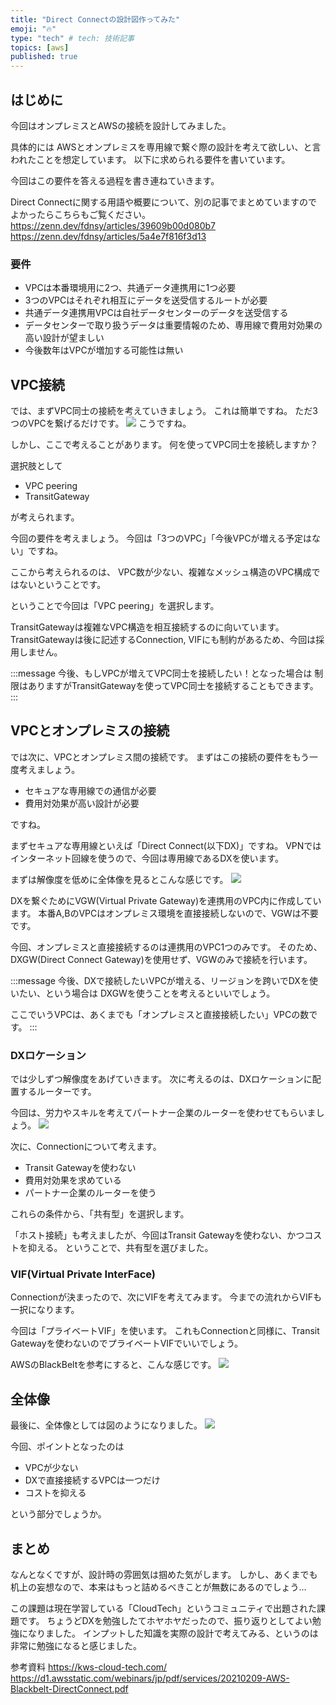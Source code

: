 ```yaml
---
title: "Direct Connectの設計図作ってみた"
emoji: "🔥"
type: "tech" # tech: 技術記事
topics: [aws]
published: true
---
```

## はじめに
今回はオンプレミスとAWSの接続を設計してみました。

具体的には
AWSとオンプレミスを専用線で繋ぐ際の設計を考えて欲しい、と言われたことを想定しています。
以下に求められる要件を書いています。

今回はこの要件を答える過程を書き連ねていきます。

Direct Connectに関する用語や概要について、別の記事でまとめていますので
よかったらこちらもご覧ください。
https://zenn.dev/fdnsy/articles/39609b00d080b7
https://zenn.dev/fdnsy/articles/5a4e7f816f3d13

### 要件
- VPCは本番環境用に2つ、共通データ連携用に1つ必要
- 3つのVPCはそれぞれ相互にデータを送受信するルートが必要
- 共通データ連携用VPCは自社データセンターのデータを送受信する
- データセンターで取り扱うデータは重要情報のため、専用線で費用対効果の高い設計が望ましい
- 今後数年はVPCが増加する可能性は無い

## VPC接続
では、まずVPC同士の接続を考えていきましょう。
これは簡単ですね。
ただ3つのVPCを繋げるだけです。
![](/images/g1.png)
こうですね。

しかし、ここで考えることがあります。
何を使ってVPC同士を接続しますか？

選択肢として
- VPC peering
- TransitGateway

が考えられます。

今回の要件を考えましょう。
今回は「3つのVPC」「今後VPCが増える予定はない」ですね。

ここから考えられるのは、
VPC数が少ない、複雑なメッシュ構造のVPC構成ではないということです。

ということで今回は「VPC peering」を選択します。

TransitGatewayは複雑なVPC構造を相互接続するのに向いています。
TransitGatewayは後に記述するConnection, VIFにも制約があるため、今回は採用しません。

:::message
今後、もしVPCが増えてVPC同士を接続したい！となった場合は
制限はありますがTransitGatewayを使ってVPC同士を接続することもできます。
:::

## VPCとオンプレミスの接続
では次に、VPCとオンプレミス間の接続です。
まずはこの接続の要件をもう一度考えましょう。

- セキュアな専用線での通信が必要
- 費用対効果が高い設計が必要

ですね。

まずセキュアな専用線といえば「Direct Connect(以下DX)」ですね。
VPNではインターネット回線を使うので、今回は専用線であるDXを使います。

まずは解像度を低めに全体像を見るとこんな感じです。
![](/images/g3.png)

DXを繋ぐためにVGW(Virtual Private Gateway)を連携用のVPC内に作成しています。
本番A,BのVPCはオンプレミス環境を直接接続しないので、VGWは不要です。

今回、オンプレミスと直接接続するのは連携用のVPC1つのみです。
そのため、DXGW(Direct Connect Gateway)を使用せず、VGWのみで接続を行います。

:::message
今後、DXで接続したいVPCが増える、リージョンを跨いでDXを使いたい、という場合は
DXGWを使うことを考えるといいでしょう。

ここでいうVPCは、あくまでも「オンプレミスと直接接続したい」VPCの数です。
:::

### DXロケーション
では少しずつ解像度をあげていきます。
次に考えるのは、DXロケーションに配置するルーターです。

今回は、労力やスキルを考えてパートナー企業のルーターを使わせてもらいましょう。
![](/images/g4.png)

次に、Connectionについて考えます。
- Transit Gatewayを使わない
- 費用対効果を求めている
- パートナー企業のルーターを使う

これらの条件から、「共有型」を選択します。

「ホスト接続」も考えましたが、今回はTransit Gatewayを使わない、かつコストを抑える。
ということで、共有型を選びました。

### VIF(Virtual Private InterFace)
Connectionが決まったので、次にVIFを考えてみます。
今までの流れからVIFも一択になります。

今回は「プライベートVIF」を使います。
これもConnectionと同様に、Transit Gatewayを使わないのでプライベートVIFでいいでしょう。

AWSのBlackBeltを参考にすると、こんな感じです。
![](/images/g5.png)

## 全体像
最後に、全体像としては図のようになりました。
![](/images/g8.png)

今回、ポイントとなったのは
- VPCが少ない
- DXで直接接続するVPCは一つだけ
- コストを抑える

という部分でしょうか。

## まとめ
なんとなくですが、設計時の雰囲気は掴めた気がします。
しかし、あくまでも机上の妄想なので、本来はもっと詰めるべきことが無数にあるのでしょう...

この課題は現在学習している「CloudTech」というコミュニティで出題された課題です。
ちょうどDXを勉強したてホヤホヤだったので、振り返りとしてよい勉強になりました。
インプットした知識を実際の設計で考えてみる、というのは非常に勉強になると感じました。

参考資料
https://kws-cloud-tech.com/
https://d1.awsstatic.com/webinars/jp/pdf/services/20210209-AWS-Blackbelt-DirectConnect.pdf
